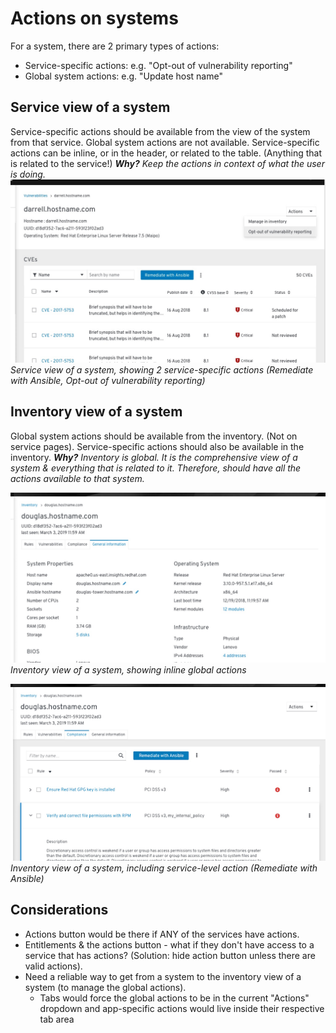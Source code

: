 # Actions on systems

For a system, there are 2 primary types of actions:

- Service-specific actions: e.g. "Opt-out of vulnerability reporting"
- Global system actions: e.g. "Update host name"

## Service view of a system

Service-specific actions should be available from the view of the system from that service.
Global system actions are not available.
Service-specific actions can be inline, or in the header, or related to the table. (Anything that is related to the service!)
_**Why?** Keep the actions in context of what the user is doing._
![Service view with service-specific actions](https://github.com/RedHatInsights/insights-frontend-storybook/blob/master/src/docs/uxd/img/serviceSpecificActions.png?raw=true)
*Service view of a system, showing 2 service-specific actions (Remediate with Ansible, Opt-out of vulnerability reporting)*

## Inventory view of a system

Global system actions should be available from the inventory. (Not on service pages).
Service-specific actions should also be available in the inventory.
_**Why?** Inventory is global. It is the comprehensive view of a system & everything that is related to it. Therefore, should have all the actions available to that system._

![Inventory view with inline global actions](https://github.com/RedHatInsights/insights-frontend-storybook/blob/master/src/docs/uxd/img/inventoryInlineGlobal.png?raw=true)
*Inventory view of a system, showing inline global actions*

![Inventory view with service-level action](https://github.com/RedHatInsights/insights-frontend-storybook/blob/master/src/docs/uxd/img/inventoryServiceLevel.png?raw=true)
*Inventory view of a system, including service-level action (Remediate with Ansible)*

## Considerations

- Actions button would be there if ANY of the services have actions.
- Entitlements & the actions button - what if they don't have access to a service that has actions? (Solution: hide action button unless there are valid actions).
- Need a reliable way to get from a system to the inventory view of a system (to manage the global actions).
  - Tabs would force the global actions to be in the current "Actions" dropdown and app-specific actions would live inside their respective tab area
